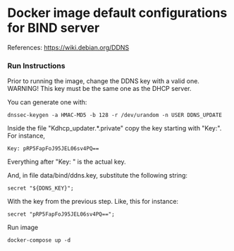 Docker image default configurations for BIND server
================================

References: https://wiki.debian.org/DDNS

### Run Instructions

Prior to running the image, change the DDNS key with a valid one.
WARNING! This key must be the same one as the DHCP server.

You can generate one with:

    dnssec-keygen -a HMAC-MD5 -b 128 -r /dev/urandom -n USER DDNS_UPDATE

Inside the file "Kdhcp_updater.\*.private" copy the key starting with
"Key:". For instance,

    Key: pRP5FapFoJ95JEL06sv4PQ==

Everything after "Key: " is the actual key.

And, in file data/bind/ddns.key, substitute the following string:

    secret "${DDNS_KEY}";

With the key from the previous step. Like, this for instance:

    secret "pRP5FapFoJ95JEL06sv4PQ==";

Run image

    docker-compose up -d
